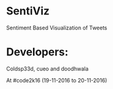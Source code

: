 # SentiViz
Sentiment Based Visualization of Tweets

# Developers:
Coldsp33d, cueo and doodhwala

At #code2k16 (19-11-2016 to 20-11-2016)
